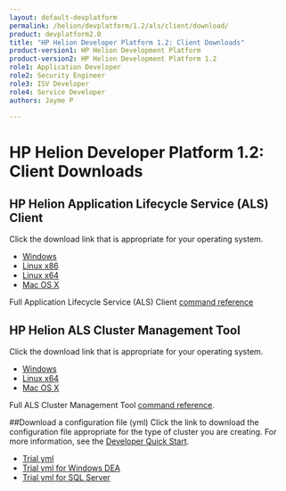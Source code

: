 ```yaml
---
layout: default-devplatform
permalink: /helion/devplatform/1.2/als/client/download/
product: devplatform2.0
title: "HP Helion Developer Platform 1.2: Client Downloads"
product-version1: HP Helion Development Platform
product-version2: HP Helion Development Platform 1.2
role1: Application Developer
role2: Security Engineer
role3: ISV Developer 
role4: Service Developer
authors: Jayme P

---
```

<!--PUBLISHED-->
# HP Helion Developer Platform 1.2: Client Downloads


## HP Helion Application Lifecycle Service (ALS) Client 

Click the download link that is appropriate for your operating system. 

* [Windows](http://clients.als.hpcloud.com/helion-1.2.0-win32-ix86.zip) 
* [Linux x86](http://clients.als.hpcloud.com/helion-1.2.0-linux-glibc2.3-ix86.zip)
* [Linux x64](http://clients.als.hpcloud.com/helion-1.2.0-linux-glibc2.3-x86_64.zip)
* [Mac OS X](http://clients.als.hpcloud.com/helion-1.2.0-macosx10.5-i386-x86_64.zip) 

Full Application Lifecycle Service (ALS) Client [command reference](/helion/devplatform/1.2/als/user/reference/client-ref/)

## HP Helion ALS Cluster Management Tool 

Click the download link that is appropriate for your operating system.

* [Windows](http://clients.als.hpcloud.com/cf-mgmt-1.2.0-windows-x86_64.zip)
* [Linux x64](http://clients.als.hpcloud.com/cf-mgmt-1.2.0-linux-x86_64.zip)
* [Mac OS X](http://clients.als.hpcloud.com/cf-mgmt-1.2.0-osx-x86_64.zip) 

Full ALS Cluster Management Tool [command reference](/helion/devplatform/1.2/als/client/reference/).

##Download a configuration file (yml)
Click the link to download the configuration file appropriate for the type of cluster you are creating. For more information, see the [Developer Quick Start](/helion/devplatform/1.2/ALS-developer-trial-quick-start/).

- [Trial yml](http://clients.als.hpcloud.com/1.2/config/trial.yml)
- [Trial yml for Windows DEA](http://clients.als.hpcloud.com/1.2/config/trial-windea.yml)
- [Trial yml for SQL Server](http://clients.als.hpcloud.com/1.2/config/trial-mssql2014.yml)





